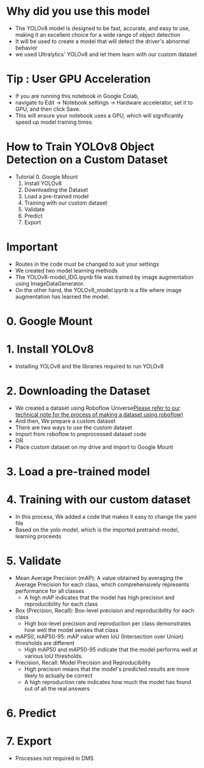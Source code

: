 # Why did you use this model
- The YOLOv8 model is designed to be fast, accurate, and easy to use, making it an excellent choice for a wide range of object detection
- It will be used to create a model that will detect the driver's abnormal behavior
- we used Ultralytics' YOLOv8 and let them learn with our custom dataset


# Tip : User GPU Acceleration
- If you are running this notebook in Google Colab,
- navigate to Edit -> Notebook settings -> Hardware accelerator, set it to GPU, and then click Save.
- This will ensure your notebook uses a GPU, which will significantly speed up model training times.



# How to Train YOLOv8 Object Detection on a Custom Dataset
- Tutorial
  0. Google Mount
  1. Install YOLOv8
  2. Downloading the Dataset
  3. Load a pre-trained model
  4. Training with our custom dataset
  5. Validate
  6. Predict
  7. Export

# Important
- Routes in the code must be changed to suit your settings
- We created two model learning methods
- The YOLOv8-model_IDG.ipynb file was trained by image augmentation using ImageDataGenerator.
- On the other hand, the YOLOv8_model.ipynb is a file where image augmentation has learned the model.


# 0. Google Mount

# 1. Install YOLOv8
- Installing YOLOv8 and the libraries required to run YOLOv8
  
# 2. Downloading the Dataset
- We created a dataset using Roboflow Universe[Please refer to our technical note for the process of making a dataset using roboflow)](https://github.com/jihyun-log)
- And then, We prepare a custom dataset
- There are two ways to use the custom dataset
- Import from roboflow to preprocessed dataset code
- OR
- Place custom dataset on my drive and import to Google Mount

# 3. Load a pre-trained model

# 4. Training with our custom dataset
- In this process, We added a code that makes it easy to change the yaml file
- Based on the yolo model, which is the imported pretraind-model, learning proceeds

# 5. Validate
- Mean Average Precision (mAP): A value obtained by averaging the Average Precision for each class, which comprehensively represents performance for all classes
  - A high mAP indicates that the model has high precision and reproducibility for each class
- Box (Precision, Recall): Box-level precision and reproducibility for each class
  - High box-level precision and reproduction per class demonstrates how well the model senses that class
- mAP50, mAP50-95: mAP value when IoU (Intersection over Union) thresholds are different
  - High mAP50 and mAP50-95 indicate that the model performs well at various IoU thresholds.
- Precision, Recall: Model Precision and Reproducibility
  - High precision means that the model's predicted results are more likely to actually be correct
  - A high reproduction rate indicates how much the model has found out of all the real answers
  
# 6. Predict

# 7. Export
- Processes not required in DMS
